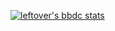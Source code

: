 [![leftover's bbdc stats](https://stat.leftover.cn/bbdc?userId=15074970&nickname=nuohan)](https://github.com/left0ver/github-bbdc-stat)
